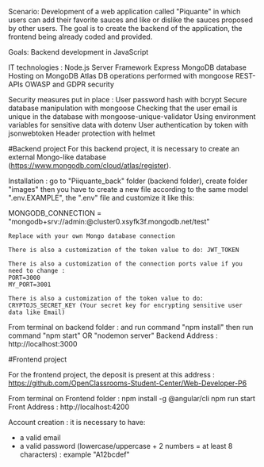 Scenario:
Development of a web application called "Piquante" in which users can add their favorite sauces and like or dislike the sauces proposed by other users. The goal is to create the backend of the application, the frontend being already coded and provided.

Goals:
Backend development in JavaScript

IT technologies :
Node.js Server
Framework Express
MongoDB database
Hosting on MongoDB Atlas
DB operations performed with mongoose
REST-APIs
OWASP and GDPR security

Security measures put in place :
User password hash with bcrypt
Secure database manipulation with mongoose
Checking that the user email is unique in the database with mongoose-unique-validator
Using environment variables for sensitive data with dotenv
User authentication by token with jsonwebtoken
Header protection with helmet


#Backend project
For this backend project, it is necessary to create an external Mongo-like database (https://www.mongodb.com/cloud/atlas/register).

Installation :
go to "Piiquante_back" folder (backend folder),
create folder "images"
then you have to create a new file according to the same model ".env.EXAMPLE",
the ".env" file and customize it like this:

MONGODB_CONNECTION = "mongodb+srv://admin:<password>@cluster0.xsyfk3f.mongodb.net/test"

    Replace with your own Mongo database connection

    There is also a customization of the token value to do: JWT_TOKEN

    There is also a customization of the connection ports value if you need to change :
    PORT=3000
    MY_PORT=3001

    There is also a customization of the token value to do: CRYPTOJS_SECRET_KEY (Your secret key for encrypting sensitive user data like Email)

From terminal on backend folder :
and run command "npm install"
then run command "npm start" OR "nodemon server"
Backend Address : http://localhost:3000


#Frontend project

For the frontend project, the deposit is present at this address :
https://github.com/OpenClassrooms-Student-Center/Web-Developer-P6

From terminal on Frontend folder :
npm install -g @angular/cli
npm run start
Front Address : http://localhost:4200

Account creation :
it is necessary to have:

- a valid email
- a valid password (lowercase/uppercase + 2 numbers = at least 8 characters) : example "A12bcdef"

